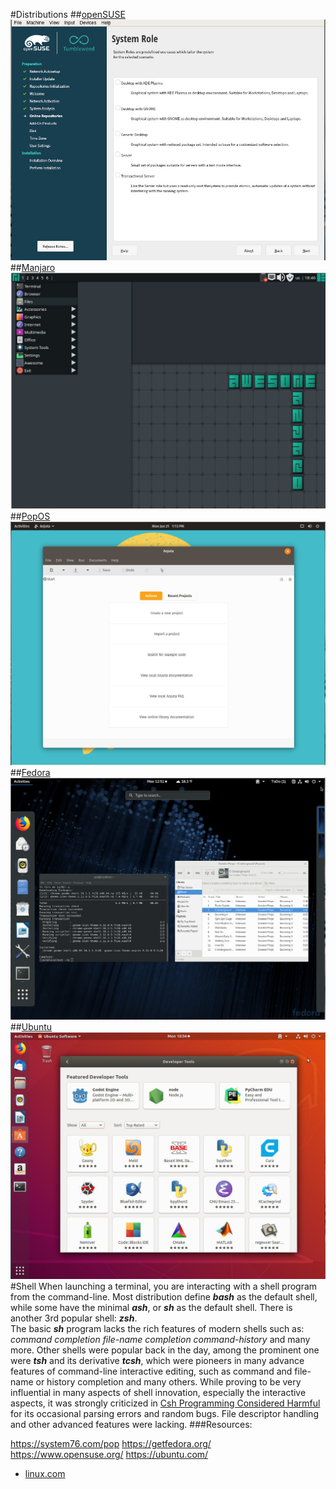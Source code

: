 #Distributions
##[openSUSE](https://www.opensuse.org/)
![openSUSE](openSUSE.jpg)
##[Manjaro](https://manjaro.org/)
![Manjaro](manjaro.jpg)
##[PopOS](https://system76.com/pop)
![PopOS](popOS.jpg)
##[Fedora](https://ubuntu.com/)
![Fedora](fedora.jpg)
##[Ubuntu](https://ubuntu.com/)
![Ubuntu](ubuntu.jpg)
#Shell
When launching a terminal, you are interacting with a shell program from the command-line. Most distribution define ***bash*** as the default shell, while some have the minimal ***ash***, or ***sh*** as the default shell. There is another 3rd popular shell: ***zsh***.
<br>
The basic ***sh*** program lacks the rich features of modern shells such as: *command completion* *file-name completion* *command-history* and many more.
Other shells were popular back in the day, among the prominent one were ***tsh*** and its derivative ***tcsh***, which were pioneers in many advance features of command-line interactive editing, such as command and file-name or history completion and many others. While proving to be very influential in many aspects of shell innovation, especially the interactive aspects, it was strongly criticized in [Csh Programming Considered Harmful](http://www.faqs.org/faqs/unix-faq/shell/csh-whynot/) for its occasional parsing errors and random bugs. File descriptor handling and other advanced features were lacking.
###Resources:


https://system76.com/pop
https://getfedora.org/
https://www.opensuse.org/
https://ubuntu.com/
* [linux.com](https://www.kernel.org/)
